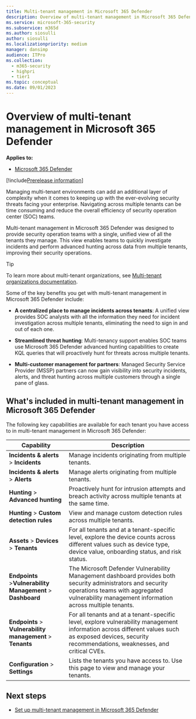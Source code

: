 ```yaml
---
title: Multi-tenant management in Microsoft 365 Defender
description: Overview of multi-tenant management in Microsoft 365 Defender.
ms.service: microsoft-365-security
ms.subservice: m365d
ms.author: siosulli
author: siosulli
ms.localizationpriority: medium
manager: dansimp
audience: ITPro
ms.collection: 
  - m365-security
  - highpri
  - tier1
ms.topic: conceptual
ms.date: 09/01/2023
---
```


# Overview of multi-tenant management in Microsoft 365 Defender

**Applies to:**

- [Microsoft 365 Defender](https://go.microsoft.com/fwlink/?linkid=2118804)

[!include[Prerelease information](../../includes/prerelease.md)]

Managing multi-tenant environments can add an additional layer of complexity when it comes to keeping up with the ever-evolving security threats facing your enterprise. Navigating across multiple tenants can be time consuming and reduce the overall efficiency of security operation center (SOC) teams.

Multi-tenant management in Microsoft 365 Defender was designed to provide security operation teams with a single, unified view of all the tenants they manage. This view enables teams to quickly investigate incidents and perform advanced hunting across data from multiple tenants, improving their security operations.

>[!Tip]
>To learn more about multi-tenant organizations, see [Multi-tenant organizations documentation](/azure/active-directory/multi-tenant-organizations/).

Some of the key benefits you get with multi-tenant management in Microsoft 365 Defender include:

- **A centralized place to manage incidents across tenants**: A unified view provides SOC analysts with all the information they need for incident investigation across multiple tenants, eliminating the need to sign in and out of each one.

- **Streamlined threat hunting**: Multi-tenancy support enables SOC teams use Microsoft 365 Defender advanced hunting capabilities to create KQL queries that will proactively hunt for threats across multiple tenants.

- **Multi-customer management for partners**: Managed Security Service Provider (MSSP) partners can now gain visibility into security incidents, alerts, and threat hunting across multiple customers through a single pane of glass.

## What's included in multi-tenant management in Microsoft 365 Defender

The following key capabilities are available for each tenant you have access to in multi-tenant management in Microsoft 365 Defender:

| Capability | Description |
| ------ | ------ |
|**Incidents & alerts** > **Incidents** | Manage incidents originating from multiple tenants.|
|**Incidents & alerts** > **Alerts** | Manage alerts originating from multiple tenants. |
|**Hunting** > **Advanced hunting**| Proactively hunt for intrusion attempts and breach activity across multiple tenants at the same time.|
|**Hunting** > **Custom detection rules**|View and manage custom detection rules across multiple tenants.|
|**Assets** > **Devices** > **Tenants**| For all tenants and at a tenant-specific level, explore the device counts across different values such as device type, device value, onboarding status, and risk status.|
|**Endpoints** >**Vulnerability Management** > **Dashboard** |The Microsoft Defender Vulnerability Management dashboard provides both security administrators and security operations teams with aggregated vulnerability management information across multiple tenants. |
|**Endpoints** > **Vulnerability management** > **Tenants** |For all tenants and at a tenant-specific level, explore vulnerability management information across different values such as exposed devices, security recommendations, weaknesses, and critical CVEs. |
|**Configuration** > **Settings**|Lists the tenants you have access to. Use this page to view and manage your tenants.|

## Next steps

- [Set up multi-tenant management in Microsoft 365 Defender](mto-requirements.md)
